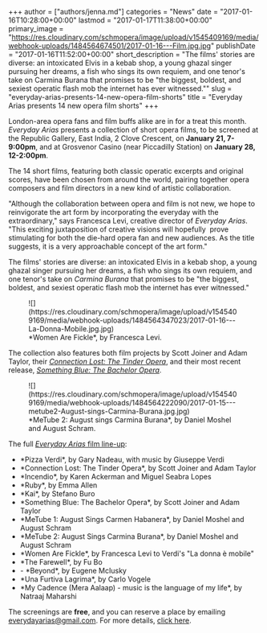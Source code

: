 +++
author = ["authors/jenna.md"]
categories = "News"
date = "2017-01-16T10:28:00+00:00"
lastmod = "2017-01-17T11:38:00+00:00"
primary_image = "https://res.cloudinary.com/schmopera/image/upload/v1545409169/media/webhook-uploads/1484564674501/2017-01-16---Film.jpg.jpg"
publishDate = "2017-01-16T11:52:00+00:00"
short_description = "The films&#039; stories are diverse: an intoxicated Elvis in a kebab shop, a young ghazal singer pursuing her dreams, a fish who sings its own requiem, and one tenor&#039;s take on Carmina Burana that promises to be &quot;the biggest, boldest, and sexiest operatic flash mob the internet has ever witnessed.&quot;"
slug = "everyday-arias-presents-14-new-opera-film-shorts"
title = "Everyday Arias presents 14 new opera film shorts"
+++

London-area opera fans and film buffs alike are in for a treat this month. *Everyday Arias* presents a collection of short opera films, to be screened at the Republic Gallery, East India, 2 Clove Crescent, on **January 21, 7-9:00pm**, and at Grosvenor Casino (near Piccadilly Station) on **January 28, 12-2:00pm**.

The 14 short films, featuring both classic operatic excerpts and original scores, have been chosen from around the world, pairing together opera composers and film directors in a new kind of artistic collaboration.

"Although the collaboration between opera and film is not new, we hope to reinvigorate the art form by incorporating the everyday with the extraordinary," says Francesca Levi, creative director of *Everyday Arias*. "This exciting juxtaposition of creative visions will hopefully  prove stimulating for both the die-hard opera fan and new audiences. As the title suggests, it is a very approachable concept of the art form."

The films' stories are diverse: an intoxicated Elvis in a kebab shop, a young ghazal singer pursuing her dreams, a fish who sings its own requiem, and one tenor's take on *Carmina Burana* that promises to be "the biggest, boldest, and sexiest operatic flash mob the internet has ever witnessed."

<figure data-type="image">
![](https://res.cloudinary.com/schmopera/image/upload/v1545409169/media/webhook-uploads/1484564347023/2017-01-16---La-Donna-Mobile.jpg.jpg)
<figcaption>*Women Are Fickle*, by Francesca Levi.</figcaption>
</figure>

The collection also features both film projects by Scott Joiner and Adam Taylor, their [*Connection Lost: The Tinder Opera*](/has-everyone-seen-the-tinder-opera/), and their most recent release, [*Something Blue: The Bachelor Opera*](/something-blue-the-bachelor-opera/).

<figure data-type="image">
![](https://res.cloudinary.com/schmopera/image/upload/v1545409169/media/webhook-uploads/1484564222090/2017-01-15---metube2-August-sings-Carmina-Burana.jpg.jpg)
<figcaption>*MeTube 2: August sings Carmina Burana*, by Daniel Moshel and August Schram.</figcaption>
</figure>

The full [*Everyday Arias* film line-up](http://www.everydayarias.com/#/winter-programme/):

<ul class="nospace">

<li> *Pizza Verdi*, by Gary Nadeau, with music by Giuseppe Verdi
<li> *Connection Lost: The Tinder Opera*, by Scott Joiner and Adam Taylor
<li> *Incendio*, by Karen Ackerman and Miguel Seabra Lopes
<li> *Ruby*, by Emma Allen
<li> *Kai*, by Stefano Buro
<li> *Something Blue: The Bachelor Opera*, by Scott Joiner and Adam Taylor
<li> *MeTube 1: August Sings Carmen Habanera*, by Daniel Moshel and August Schram
<li> *MeTube 2: August Sings Carmina Burana*, by Daniel Moshel and August Schram
<li> *Women Are Fickle*, by Francesca Levi to Verdi's "La donna è mobile"
<li> *The Farewell*, by Fu Bo
<li>- *Beyond*, by Eugene McIusky 
<li> *Una Furtiva Lagrima*, by Carlo Vogele
<li> *My Cadence (Mera Aalaap) - music is the language of my life*, by Natraaj Maharshi

</ul>

The screenings are **free**, and you can reserve a place by emailing [everydayarias@gmail.com](mailto:everydayarias@gmail.com). For more details, [click here](http://www.everydayarias.com/#/winter-programme/).


